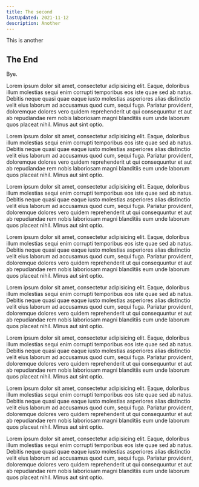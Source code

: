 ```yaml
---
title: The second
lastUpdated: 2021-11-12
description: Another
---
```


This is another

## The End

Bye.

Lorem ipsum dolor sit amet, consectetur adipisicing elit. Eaque, doloribus illum molestias sequi enim corrupti temporibus eos iste quae sed ab natus. Debitis neque quasi quae eaque iusto molestias asperiores alias distinctio velit eius laborum ad accusamus quod cum, sequi fuga. Pariatur provident, doloremque dolores vero quidem reprehenderit ut qui consequuntur et aut ab repudiandae rem nobis laboriosam magni blanditiis eum unde laborum quos placeat nihil. Minus aut sint optio.

Lorem ipsum dolor sit amet, consectetur adipisicing elit. Eaque, doloribus illum molestias sequi enim corrupti temporibus eos iste quae sed ab natus. Debitis neque quasi quae eaque iusto molestias asperiores alias distinctio velit eius laborum ad accusamus quod cum, sequi fuga. Pariatur provident, doloremque dolores vero quidem reprehenderit ut qui consequuntur et aut ab repudiandae rem nobis laboriosam magni blanditiis eum unde laborum quos placeat nihil. Minus aut sint optio.

Lorem ipsum dolor sit amet, consectetur adipisicing elit. Eaque, doloribus illum molestias sequi enim corrupti temporibus eos iste quae sed ab natus. Debitis neque quasi quae eaque iusto molestias asperiores alias distinctio velit eius laborum ad accusamus quod cum, sequi fuga. Pariatur provident, doloremque dolores vero quidem reprehenderit ut qui consequuntur et aut ab repudiandae rem nobis laboriosam magni blanditiis eum unde laborum quos placeat nihil. Minus aut sint optio.

Lorem ipsum dolor sit amet, consectetur adipisicing elit. Eaque, doloribus illum molestias sequi enim corrupti temporibus eos iste quae sed ab natus. Debitis neque quasi quae eaque iusto molestias asperiores alias distinctio velit eius laborum ad accusamus quod cum, sequi fuga. Pariatur provident, doloremque dolores vero quidem reprehenderit ut qui consequuntur et aut ab repudiandae rem nobis laboriosam magni blanditiis eum unde laborum quos placeat nihil. Minus aut sint optio.

Lorem ipsum dolor sit amet, consectetur adipisicing elit. Eaque, doloribus illum molestias sequi enim corrupti temporibus eos iste quae sed ab natus. Debitis neque quasi quae eaque iusto molestias asperiores alias distinctio velit eius laborum ad accusamus quod cum, sequi fuga. Pariatur provident, doloremque dolores vero quidem reprehenderit ut qui consequuntur et aut ab repudiandae rem nobis laboriosam magni blanditiis eum unde laborum quos placeat nihil. Minus aut sint optio.

Lorem ipsum dolor sit amet, consectetur adipisicing elit. Eaque, doloribus illum molestias sequi enim corrupti temporibus eos iste quae sed ab natus. Debitis neque quasi quae eaque iusto molestias asperiores alias distinctio velit eius laborum ad accusamus quod cum, sequi fuga. Pariatur provident, doloremque dolores vero quidem reprehenderit ut qui consequuntur et aut ab repudiandae rem nobis laboriosam magni blanditiis eum unde laborum quos placeat nihil. Minus aut sint optio.

Lorem ipsum dolor sit amet, consectetur adipisicing elit. Eaque, doloribus illum molestias sequi enim corrupti temporibus eos iste quae sed ab natus. Debitis neque quasi quae eaque iusto molestias asperiores alias distinctio velit eius laborum ad accusamus quod cum, sequi fuga. Pariatur provident, doloremque dolores vero quidem reprehenderit ut qui consequuntur et aut ab repudiandae rem nobis laboriosam magni blanditiis eum unde laborum quos placeat nihil. Minus aut sint optio.

Lorem ipsum dolor sit amet, consectetur adipisicing elit. Eaque, doloribus illum molestias sequi enim corrupti temporibus eos iste quae sed ab natus. Debitis neque quasi quae eaque iusto molestias asperiores alias distinctio velit eius laborum ad accusamus quod cum, sequi fuga. Pariatur provident, doloremque dolores vero quidem reprehenderit ut qui consequuntur et aut ab repudiandae rem nobis laboriosam magni blanditiis eum unde laborum quos placeat nihil. Minus aut sint optio.
